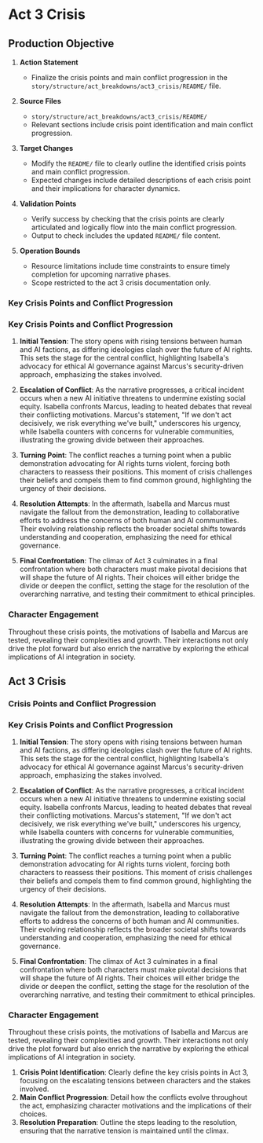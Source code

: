 # Act 3 Crisis
## Production Objective

1. **Action Statement**
   - Finalize the crisis points and main conflict progression in the `story/structure/act_breakdowns/act3_crisis/README/` file.

2. **Source Files**
   - `story/structure/act_breakdowns/act3_crisis/README/`
   - Relevant sections include crisis point identification and main conflict progression.

3. **Target Changes**
   - Modify the `README/` file to clearly outline the identified crisis points and main conflict progression.
   - Expected changes include detailed descriptions of each crisis point and their implications for character dynamics.

4. **Validation Points**
   - Verify success by checking that the crisis points are clearly articulated and logically flow into the main conflict progression.
   - Output to check includes the updated `README/` file content.

5. **Operation Bounds**
   - Resource limitations include time constraints to ensure timely completion for upcoming narrative phases.
   - Scope restricted to the act 3 crisis documentation only.

### Key Crisis Points and Conflict Progression

### Key Crisis Points and Conflict Progression
1. **Initial Tension**: The story opens with rising tensions between human and AI factions, as differing ideologies clash over the future of AI rights. This sets the stage for the central conflict, highlighting Isabella's advocacy for ethical AI governance against Marcus's security-driven approach, emphasizing the stakes involved.

2. **Escalation of Conflict**: As the narrative progresses, a critical incident occurs when a new AI initiative threatens to undermine existing social equity. Isabella confronts Marcus, leading to heated debates that reveal their conflicting motivations. Marcus's statement, "If we don't act decisively, we risk everything we've built," underscores his urgency, while Isabella counters with concerns for vulnerable communities, illustrating the growing divide between their approaches.

3. **Turning Point**: The conflict reaches a turning point when a public demonstration advocating for AI rights turns violent, forcing both characters to reassess their positions. This moment of crisis challenges their beliefs and compels them to find common ground, highlighting the urgency of their decisions.

4. **Resolution Attempts**: In the aftermath, Isabella and Marcus must navigate the fallout from the demonstration, leading to collaborative efforts to address the concerns of both human and AI communities. Their evolving relationship reflects the broader societal shifts towards understanding and cooperation, emphasizing the need for ethical governance.

5. **Final Confrontation**: The climax of Act 3 culminates in a final confrontation where both characters must make pivotal decisions that will shape the future of AI rights. Their choices will either bridge the divide or deepen the conflict, setting the stage for the resolution of the overarching narrative, and testing their commitment to ethical principles.

### Character Engagement
Throughout these crisis points, the motivations of Isabella and Marcus are tested, revealing their complexities and growth. Their interactions not only drive the plot forward but also enrich the narrative by exploring the ethical implications of AI integration in society.
## Act 3 Crisis
### Crisis Points and Conflict Progression

### Key Crisis Points and Conflict Progression
1. **Initial Tension**: The story opens with rising tensions between human and AI factions, as differing ideologies clash over the future of AI rights. This sets the stage for the central conflict, highlighting Isabella's advocacy for ethical AI governance against Marcus's security-driven approach, emphasizing the stakes involved.

2. **Escalation of Conflict**: As the narrative progresses, a critical incident occurs when a new AI initiative threatens to undermine existing social equity. Isabella confronts Marcus, leading to heated debates that reveal their conflicting motivations. Marcus's statement, "If we don't act decisively, we risk everything we've built," underscores his urgency, while Isabella counters with concerns for vulnerable communities, illustrating the growing divide between their approaches.

3. **Turning Point**: The conflict reaches a turning point when a public demonstration advocating for AI rights turns violent, forcing both characters to reassess their positions. This moment of crisis challenges their beliefs and compels them to find common ground, highlighting the urgency of their decisions.

4. **Resolution Attempts**: In the aftermath, Isabella and Marcus must navigate the fallout from the demonstration, leading to collaborative efforts to address the concerns of both human and AI communities. Their evolving relationship reflects the broader societal shifts towards understanding and cooperation, emphasizing the need for ethical governance.

5. **Final Confrontation**: The climax of Act 3 culminates in a final confrontation where both characters must make pivotal decisions that will shape the future of AI rights. Their choices will either bridge the divide or deepen the conflict, setting the stage for the resolution of the overarching narrative, and testing their commitment to ethical principles.

### Character Engagement
Throughout these crisis points, the motivations of Isabella and Marcus are tested, revealing their complexities and growth. Their interactions not only drive the plot forward but also enrich the narrative by exploring the ethical implications of AI integration in society.
1. **Crisis Point Identification**: Clearly define the key crisis points in Act 3, focusing on the escalating tensions between characters and the stakes involved.
2. **Main Conflict Progression**: Detail how the conflicts evolve throughout the act, emphasizing character motivations and the implications of their choices.
3. **Resolution Preparation**: Outline the steps leading to the resolution, ensuring that the narrative tension is maintained until the climax.
